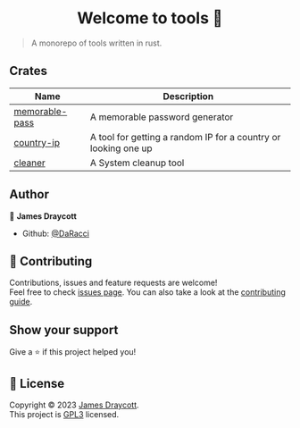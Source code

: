 <h1 align="center">Welcome to tools 👋</h1>

> A monorepo of tools written in rust.

## Crates

| Name                                                | Description                                                    |
|-----------------------------------------------------|----------------------------------------------------------------|
| [memorable-pass](./crates/memorable-pass/README.md) | A memorable password generator                                 |
| [country-ip](./crates/country-ip/README.md)         | A tool for getting a random IP for a country or looking one up |
| [cleaner](./crates/cleaner/README.md)               | A System cleanup tool                                          |

## Author

👤 **James Draycott**

* Github: [@DaRacci](https://github.com/DaRacci)

## 🤝 Contributing

Contributions, issues and feature requests are welcome!<br />Feel free to check [issues page](https://github.com/AMTSupport/tools/issues). You can also take a look at the [contributing guide](https://github.com/AMTSupport/tools/blob/master/CONTRIBUTING.md).

## Show your support

Give a ⭐️ if this project helped you!

## 📝 License

Copyright © 2023 [James Draycott](https://github.com/DaRacci).<br />
This project is [GPL3](https://www.gnu.org/licenses/) licensed.
